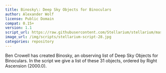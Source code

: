 ```yaml
---
title: Binosky\: Deep Sky Objects for Binoculars
author: Alexander Wolf
license: Public Domain
compat: 0.15+
version: 1.1
script_url: https://raw.githubusercontent.com/Stellarium/stellarium/master/scripts/binosky.ssc
image_url: /img/scripts/stellarium-script-28.jpg
categories: repository
---
```

Ben Crowell has created Binosky, an observing list of Deep Sky Objects for Binoculars. In the script we give a list of these 31 objects, ordered by Right Ascension (2000.0).
